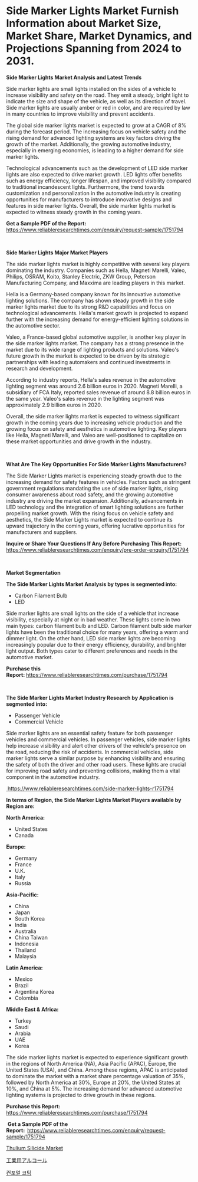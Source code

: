 <p><h1>Side Marker Lights Market Furnish Information about Market Size, Market Share, Market Dynamics, and Projections Spanning from 2024 to 2031.</h1></p><p><strong>Side Marker Lights Market Analysis and Latest Trends</strong></p>
<p><p>Side marker lights are small lights installed on the sides of a vehicle to increase visibility and safety on the road. They emit a steady, bright light to indicate the size and shape of the vehicle, as well as its direction of travel. Side marker lights are usually amber or red in color, and are required by law in many countries to improve visibility and prevent accidents.</p><p>The global side marker lights market is expected to grow at a CAGR of 8% during the forecast period. The increasing focus on vehicle safety and the rising demand for advanced lighting systems are key factors driving the growth of the market. Additionally, the growing automotive industry, especially in emerging economies, is leading to a higher demand for side marker lights.</p><p>Technological advancements such as the development of LED side marker lights are also expected to drive market growth. LED lights offer benefits such as energy efficiency, longer lifespan, and improved visibility compared to traditional incandescent lights. Furthermore, the trend towards customization and personalization in the automotive industry is creating opportunities for manufacturers to introduce innovative designs and features in side marker lights. Overall, the side marker lights market is expected to witness steady growth in the coming years.</p></p>
<p><strong>Get a Sample PDF of the Report:&nbsp;</strong> <a href="https://www.reliableresearchtimes.com/enquiry/request-sample/1751794">https://www.reliableresearchtimes.com/enquiry/request-sample/1751794</a></p>
<p>&nbsp;</p>
<p><strong>Side Marker Lights Major Market Players</strong></p>
<p><p>The side marker lights market is highly competitive with several key players dominating the industry. Companies such as Hella, Magneti Marelli, Valeo, Philips, OSRAM, Koito, Stanley Electric, ZKW Group, Peterson Manufacturing Company, and Maxxima are leading players in this market.</p><p>Hella is a Germany-based company known for its innovative automotive lighting solutions. The company has shown steady growth in the side marker lights market due to its strong R&D capabilities and focus on technological advancements. Hella's market growth is projected to expand further with the increasing demand for energy-efficient lighting solutions in the automotive sector.</p><p>Valeo, a France-based global automotive supplier, is another key player in the side marker lights market. The company has a strong presence in the market due to its wide range of lighting products and solutions. Valeo's future growth in the market is expected to be driven by its strategic partnerships with leading automakers and continued investments in research and development.</p><p>According to industry reports, Hella's sales revenue in the automotive lighting segment was around 2.6 billion euros in 2020. Magneti Marelli, a subsidiary of FCA Italy, reported sales revenue of around 8.8 billion euros in the same year. Valeo's sales revenue in the lighting segment was approximately 2.9 billion euros in 2020.</p><p>Overall, the side marker lights market is expected to witness significant growth in the coming years due to increasing vehicle production and the growing focus on safety and aesthetics in automotive lighting. Key players like Hella, Magneti Marelli, and Valeo are well-positioned to capitalize on these market opportunities and drive growth in the industry.</p></p>
<p>&nbsp;</p>
<p><strong>What Are The Key Opportunities For Side Marker Lights Manufacturers?</strong></p>
<p><p>The Side Marker Lights market is experiencing steady growth due to the increasing demand for safety features in vehicles. Factors such as stringent government regulations mandating the use of side marker lights, rising consumer awareness about road safety, and the growing automotive industry are driving the market expansion. Additionally, advancements in LED technology and the integration of smart lighting solutions are further propelling market growth. With the rising focus on vehicle safety and aesthetics, the Side Marker Lights market is expected to continue its upward trajectory in the coming years, offering lucrative opportunities for manufacturers and suppliers.</p></p>
<p><strong>Inquire or Share Your Questions If Any Before Purchasing This Report:</strong> <a href="https://www.reliableresearchtimes.com/enquiry/pre-order-enquiry/1751794">https://www.reliableresearchtimes.com/enquiry/pre-order-enquiry/1751794</a></p>
<p>&nbsp;</p>
<p><strong>Market Segmentation</strong></p>
<p><strong>The Side Marker Lights Market Analysis by types is segmented into:</strong></p>
<p><ul><li>Carbon Filament Bulb</li><li>LED</li></ul></p>
<p><p>Side marker lights are small lights on the side of a vehicle that increase visibility, especially at night or in bad weather. These lights come in two main types: carbon filament bulb and LED. Carbon filament bulb side marker lights have been the traditional choice for many years, offering a warm and dimmer light. On the other hand, LED side marker lights are becoming increasingly popular due to their energy efficiency, durability, and brighter light output. Both types cater to different preferences and needs in the automotive market.</p></p>
<p><strong>Purchase this Report:&nbsp;</strong><a href="https://www.reliableresearchtimes.com/purchase/1751794">https://www.reliableresearchtimes.com/purchase/1751794</a></p>
<p>&nbsp;</p>
<p><strong>The Side Marker Lights Market Industry Research by Application is segmented into:</strong></p>
<p><ul><li>Passenger Vehicle</li><li>Commercial Vehicle</li></ul></p>
<p><p>Side marker lights are an essential safety feature for both passenger vehicles and commercial vehicles. In passenger vehicles, side marker lights help increase visibility and alert other drivers of the vehicle's presence on the road, reducing the risk of accidents. In commercial vehicles, side marker lights serve a similar purpose by enhancing visibility and ensuring the safety of both the driver and other road users. These lights are crucial for improving road safety and preventing collisions, making them a vital component in the automotive industry.</p></p>
<p><a href="https://www.reliableresearchtimes.com/side-marker-lights-r1751794">&nbsp;https://www.reliableresearchtimes.com/side-marker-lights-r1751794</a></p>
<p><strong>In terms of Region, the Side Marker Lights Market Players available by Region are:</strong></p>
<p>
    <p> <strong> North America: </strong>
        <ul>
            <li>United States</li>
            <li>Canada</li>
        </ul>
        </p> 
    <p> <strong> Europe: </strong>
        <ul>
            <li>Germany</li>
            <li>France</li>
            <li>U.K.</li>
            <li>Italy</li>
            <li>Russia</li>
        </ul>
        </p> 
    <p> <strong> Asia-Pacific: </strong>
        <ul>
            <li>China</li>
            <li>Japan</li>
            <li>South Korea</li>
            <li>India</li>
            <li>Australia</li>
            <li>China Taiwan</li>
            <li>Indonesia</li>
            <li>Thailand</li>
            <li>Malaysia</li>
        </ul>
        </p> 
    <p> <strong> Latin America: </strong>
        <ul>
            <li>Mexico</li>
            <li>Brazil</li>
            <li>Argentina Korea</li>
            <li>Colombia</li>
        </ul>
        </p> 
    <p> <strong> Middle East & Africa: </strong>
        <ul>
            <li>Turkey</li>
            <li>Saudi</li>
            <li>Arabia</li>
            <li>UAE</li>
            <li>Korea</li>
        </ul>
    </p>
    </p>
<p><p>The side marker lights market is expected to experience significant growth in the regions of North America (NA), Asia Pacific (APAC), Europe, the United States (USA), and China. Among these regions, APAC is anticipated to dominate the market with a market share percentage valuation of 35%, followed by North America at 30%, Europe at 20%, the United States at 10%, and China at 5%. The increasing demand for advanced automotive lighting systems is projected to drive growth in these regions.</p></p>
<p><strong>Purchase this Report: </strong><a href="https://www.reliableresearchtimes.com/purchase/1751794">https://www.reliableresearchtimes.com/purchase/1751794</a></p>
<p>&nbsp;<strong>Get a Sample PDF of the Report:&nbsp;&nbsp;</strong><a href="https://www.reliableresearchtimes.com/enquiry/request-sample/1751794">https://www.reliableresearchtimes.com/enquiry/request-sample/1751794</a></p>
<p><strong></strong></p>
<p><p><a href="https://issuu.com/reportprime-2/docs/thulium-silicide-market-size-2030.pptx">Thulium Silicide Market</a></p><p><a href="https://github.com/avbqbctihcbe2/Market-Research-Report-List-3/blob/main/9761323516.md">工業用アルコール</a></p><p><a href="https://github.com/hzumrdvas204296/Market-Research-Report-List-3/blob/main/63761334094.md">컨포멀 코팅</a></p></p>